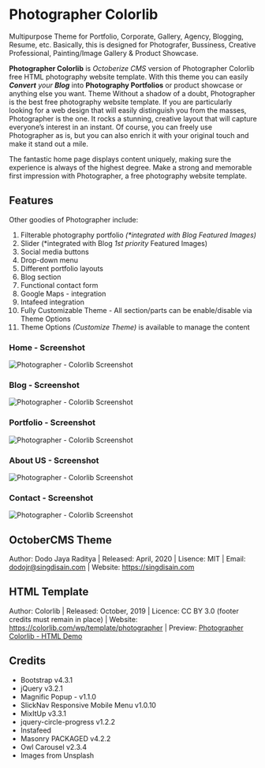 # Photographer Colorlib

Multipurpose Theme for Portfolio, Corporate, Gallery, Agency, Blogging, Resume, etc. Basically, this is designed for Photografer, Bussiness, Creative Professional, Painting/Image Gallery & Product Showcase.

**Photographer Colorlib** is _Octoberize CMS_ version of Photographer Colorlib free HTML photography website template. With this theme you can easily _**Convert** your **Blog**_ into **Photography Portfolios** or product showcase or anything else you want. Theme Without a shadow of a doubt, Photographer is the best free photography website template. If you are particularly looking for a web design that will easily distinguish you from the masses, Photographer is the one. It rocks a stunning, creative layout that will capture everyone’s interest in an instant. Of course, you can freely use Photographer as is, but you can also enrich it with your original touch and make it stand out a mile.

The fantastic home page displays content uniquely, making sure the experience is always of the highest degree. Make a strong and memorable first impression with Photographer, a free photography website template.

## Features

Other goodies of Photographer include:

1. Filterable photography portfolio _(*integrated with Blog Featured Images)_
2. Slider (*integrated with Blog _1st priority_ Featured Images)
3. Social media buttons
4. Drop-down menu
5. Different portfolio layouts
6. Blog section
7. Functional contact form
8. Google Maps - integration
9. Intafeed integration
10. Fully Customizable Theme - All section/parts can be enable/disable via Theme Options
11. Theme Options _(Customize Theme)_ is available to manage the content

### Home - Screenshot

![Photographer - Colorlib Screenshot](/screenshot_home.jpeg)

### Blog - Screenshot

![Photographer - Colorlib Screenshot](/screenshot_blog.jpeg)

### Portfolio - Screenshot

![Photographer - Colorlib Screenshot](/screenshot_portfolio.jpeg)

### About US - Screenshot

![Photographer - Colorlib Screenshot](/screenshot_about.jpeg)

### Contact - Screenshot

![Photographer - Colorlib Screenshot](/screenshot_contact.jpeg)

## OctoberCMS Theme

Author: Dodo Jaya Raditya
| Released: April, 2020
| Lisence: MIT
| Email: dodojr@singdisain.com
| Website: <https://singdisain.com>

## HTML Template

Author: Colorlib
| Released: October, 2019
| Licence: CC BY 3.0 (footer credits must remain in place)
| Website: <https://colorlib.com/wp/template/photographer>
| Preview: [Photographer Colorlib - HTML Demo](https://colorlib.com/preview/#photographer)

## Credits

* Bootstrap v4.3.1
* jQuery v3.2.1
* Magnific Popup - v1.1.0
* SlickNav Responsive Mobile Menu v1.0.10
* MixItUp v3.3.1
* jquery-circle-progress v1.2.2
* Instafeed
* Masonry PACKAGED v4.2.2
* Owl Carousel v2.3.4
* Images from Unsplash

